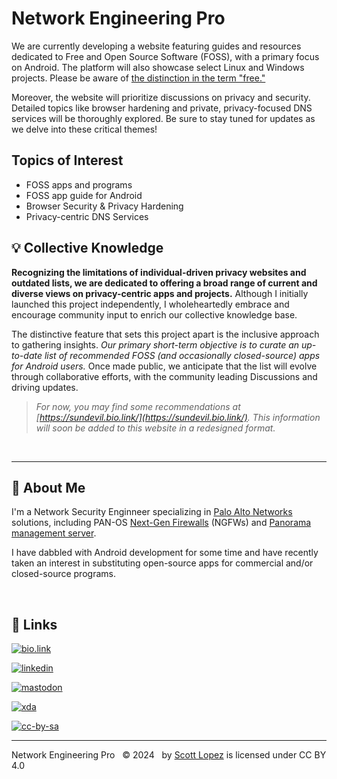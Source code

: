 
# Network Engineering Pro

  We are currently developing a website featuring guides and resources dedicated to Free and Open Source Software (FOSS), with a primary focus on Android. The platform will also showcase select Linux and Windows projects. Please be aware of [the distinction in the term "free."](https://itsfoss.com/what-is-foss/#free-in-free-and-open-source-software-does-not-mean-free-of-cost)

  Moreover, the website will prioritize discussions on privacy and security. Detailed topics like browser hardening and private, privacy-focused DNS services will be thoroughly explored. Be sure to stay tuned for updates as we delve into these critical themes!

## Topics of Interest
  * FOSS apps and programs
  * FOSS app guide for Android
  * Browser Security & Privacy Hardening
  * Privacy-centric DNS Services

## 💡 Collective Knowledge

  **Recognizing the limitations of individual-driven privacy websites and outdated lists, we are dedicated to offering a broad range of current and diverse views on privacy-centric apps and projects.** Although I initially launched this project independently, I wholeheartedly embrace and encourage community input to enrich our collective knowledge base.

  The distinctive feature that sets this project apart is the inclusive approach to gathering insights. *Our primary short-term objective is to curate an up-to-date list of recommended FOSS (and occasionally closed-source) apps for Android users.* Once made public, we anticipate that the list will evolve through collaborative efforts, with the community leading Discussions and driving updates.

  >*For now, you may find some recommendations at [https://sundevil.bio.link/](https://sundevil.bio.link/). This information will soon be added to this website in a redesigned format.*

&NonBreakingSpace; <!-- space for clarity -->



<!-- space for clarity &NonBreakingSpace; -->

---
## 🚀 About Me
  
  I'm a Network Security Enginneer specializing in [Palo Alto Networks](https://www.paloaltonetworks.com) solutions, including PAN-OS [Next-Gen Firewalls](https://docs.paloaltonetworks.com/pan-os) (NGFWs) and [Panorama management server](https://docs.paloaltonetworks.com/panorama).
  
  I have dabbled with Android development for some time and have recently taken an interest in substituting open-source apps for commercial and/or closed-source programs.

&NonBreakingSpace; <!-- space for clarity -->

## 🔗 Links
[![bio.link](https://img.shields.io/badge/bio.link-000000%7D?style=for-the-badge&logo=biolink&logoColor=white)](https://scottlopez.bio.link/)<br>

[![linkedin](https://img.shields.io/badge/linkedin-0A66C2?style=for-the-badge&logo=linkedin&logoColor=white)](https://www.linkedin.com/in/scottlopez)<br>

[![mastodon](https://img.shields.io/badge/Mastodon-6364FF?style=for-the-badge&logo=Mastodon&logoColor=white)](https://noc.social/@sundevil311)<br>

[![xda](https://img.shields.io/badge/xda%20developers-2DAAE9?style=for-the-badge&logo=xda-developers&logoColor=white)](https://xda.neteng.pro)

[![cc-by-sa](https://forthebadge.com/images/badges/cc-by-sa.png)](https://creativecommons.org/licenses/by-sa/4.0/)

<!-- space for clarity &NonBreakingSpace; -->

---
Network Engineering Pro &nbsp; &copy; 2024 &nbsp; by [Scott Lopez](mailto:website@neteng.pro) is licensed under CC BY 4.0

